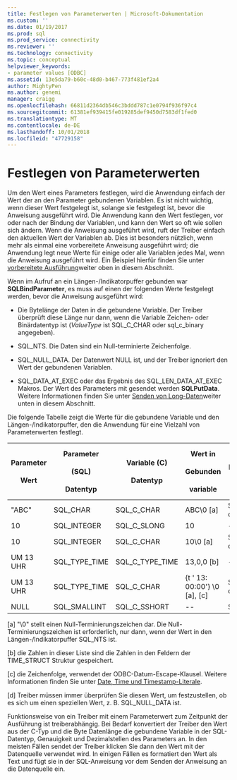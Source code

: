 ```yaml
---
title: Festlegen von Parameterwerten | Microsoft-Dokumentation
ms.custom: ''
ms.date: 01/19/2017
ms.prod: sql
ms.prod_service: connectivity
ms.reviewer: ''
ms.technology: connectivity
ms.topic: conceptual
helpviewer_keywords:
- parameter values [ODBC]
ms.assetid: 13e5da79-b60c-48d0-b467-773f481ef2a4
author: MightyPen
ms.author: genemi
manager: craigg
ms.openlocfilehash: 66811d2364db546c3bddd787c1e0794f936f97c4
ms.sourcegitcommit: 61381ef939415fe019285def9450d7583df1fed0
ms.translationtype: MT
ms.contentlocale: de-DE
ms.lasthandoff: 10/01/2018
ms.locfileid: "47729158"
---
```

# <a name="setting-parameter-values"></a>Festlegen von Parameterwerten
Um den Wert eines Parameters festlegen, wird die Anwendung einfach der Wert der an den Parameter gebundenen Variablen. Es ist nicht wichtig, wenn dieser Wert festgelegt ist, solange sie festgelegt ist, bevor die Anweisung ausgeführt wird. Die Anwendung kann den Wert festlegen, vor oder nach der Bindung der Variablen, und kann den Wert so oft wie sollen sich ändern. Wenn die Anweisung ausgeführt wird, ruft der Treiber einfach den aktuellen Wert der Variablen ab. Dies ist besonders nützlich, wenn mehr als einmal eine vorbereitete Anweisung ausgeführt wird; die Anwendung legt neue Werte für einige oder alle Variablen jedes Mal, wenn die Anweisung ausgeführt wird. Ein Beispiel hierfür finden Sie unter [vorbereitete Ausführung](../../../odbc/reference/develop-app/prepared-execution-odbc.md)weiter oben in diesem Abschnitt.  
  
 Wenn im Aufruf an ein Längen-/Indikatorpuffer gebunden war **SQLBindParameter**, es muss auf einen der folgenden Werte festgelegt werden, bevor die Anweisung ausgeführt wird:  
  
-   Die Bytelänge der Daten in die gebundene Variable. Der Treiber überprüft diese Länge nur dann, wenn die Variable Zeichen- oder Binärdatentyp ist (*ValueType* ist SQL_C_CHAR oder sql_c_binary angegeben).  
  
-   SQL_NTS. Die Daten sind ein Null-terminierte Zeichenfolge.  
  
-   SQL_NULL_DATA. Der Datenwert NULL ist, und der Treiber ignoriert den Wert der gebundenen Variablen.  
  
-   SQL_DATA_AT_EXEC oder das Ergebnis des SQL_LEN_DATA_AT_EXEC Makros. Der Wert des Parameters mit gesendet werden **SQLPutData**. Weitere Informationen finden Sie unter [Senden von Long-Daten](../../../odbc/reference/develop-app/sending-long-data.md)weiter unten in diesem Abschnitt.  
  
 Die folgende Tabelle zeigt die Werte für die gebundene Variable und den Längen-/Indikatorpuffer, den die Anwendung für eine Vielzahl von Parameterwerten festlegt.  
  
|Parameter<br /><br /> Wert|Parameter<br /><br /> (SQL)<br /><br /> Datentyp|Variable (C)<br /><br /> Datentyp|Wert in<br /><br /> Gebunden<br /><br /> variable|Wert in<br /><br /> Längenindikator /<br /><br /> Puffer [d]|  
|-------------------------|-----------------------------------------|----------------------------------|-------------------------------------|----------------------------------------------------|  
|"ABC"|SQL_CHAR|SQL_C_CHAR|ABC\0 [a]|SQL_NTS lauten oder 3|  
|10|SQL_INTEGER|SQL_C_SLONG|10|--|  
|10|SQL_INTEGER|SQL_C_CHAR|10\0 [a]|SQL_NTS lauten oder 2|  
|UM 13 UHR|SQL_TYPE_TIME|SQL_C_TYPE_TIME|13,0,0 [b]|--|  
|UM 13 UHR|SQL_TYPE_TIME|SQL_C_CHAR|{t ' 13: 00:00'} \0 [a], [c]|SQL_NTS lauten oder 14|  
|NULL|SQL_SMALLINT|SQL_C_SSHORT|--|SQL_NULL_DATA|  
  
 [a] "\0" stellt einen Null-Terminierungszeichen dar. Die Null-Terminierungszeichen ist erforderlich, nur dann, wenn der Wert in den Längen-/Indikatorpuffer SQL_NTS ist.  
  
 [b] die Zahlen in dieser Liste sind die Zahlen in den Feldern der TIME_STRUCT Struktur gespeichert.  
  
 [c] die Zeichenfolge, verwendet der ODBC-Datum-Escape-Klausel. Weitere Informationen finden Sie unter [Date, Time und Timestamp-Literale](../../../odbc/reference/develop-app/date-time-and-timestamp-literals.md).  
  
 [d] Treiber müssen immer überprüfen Sie diesen Wert, um festzustellen, ob es sich um einen speziellen Wert, z. B. SQL_NULL_DATA ist.  
  
 Funktionsweise von ein Treiber mit einem Parameterwert zum Zeitpunkt der Ausführung ist treiberabhängig. Bei Bedarf konvertiert der Treiber den Wert aus der C-Typ und die Byte Datenlänge die gebundene Variable in der SQL-Datentyp, Genauigkeit und Dezimalstellen des Parameters an. In den meisten Fällen sendet der Treiber klicken Sie dann den Wert mit der Datenquelle verwendet wird. In einigen Fällen es formatiert den Wert als Text und fügt sie in der SQL-Anweisung vor dem Senden der Anweisung an die Datenquelle ein.
